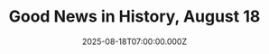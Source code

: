 ---
title: "Good News in History, August 18"
date: 2025-08-18T07:00:00.000Z
category: Human Kindness
externalLink: "https://www.goodnewsnetwork.org/events060818/"
image: ""
excerpt: "87 years ago today, the Thousand Islands Bridge connecting the US with Canada over the Saint Lawrence Seaway was dedicated by F.D. Roosevelt. The complex contains 5 bridges spanning 8.5 miles, with each bridge section anchored on a separate island in the middle of the waterway. This remarkable feat of engineering took just 16 months […] The post Good News…"
---
